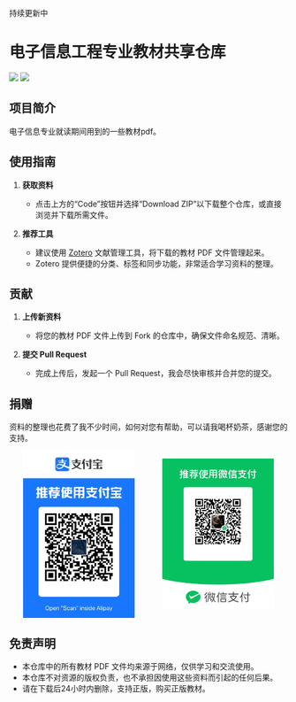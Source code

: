持续更新中

# 电子信息工程专业教材共享仓库

![](https://img.shields.io/badge/Author-Starry%20Pinncle-bule)    ![](https://img.shields.io/badge/LICENSE-GNU3-red)

## 项目简介  

电子信息专业就读期间用到的一些教材pdf。

## 使用指南  
1. **获取资料**  
   - 点击上方的“Code”按钮并选择“Download ZIP”以下载整个仓库，或直接浏览并下载所需文件。  

2. **推荐工具**  
   - 建议使用 [Zotero](https://www.zotero.org/) 文献管理工具，将下载的教材 PDF 文件管理起来。  
   - Zotero 提供便捷的分类、标签和同步功能，非常适合学习资料的整理。  

## 贡献

1. **上传新资料**  
   - 将您的教材 PDF 文件上传到 Fork 的仓库中，确保文件命名规范、清晰。  

2. **提交 Pull Request**  
   - 完成上传后，发起一个 Pull Request，我会尽快审核并合并您的提交。  


## 捐赠
资料的整理也花费了我不少时间，如何对您有帮助，可以请我喝杯奶茶，感谢您的支持。

<div style="display: flex; justify-content: space-around; align-items: center;"> 
<img src="./.assets/Alipay.png" width=40%>
<img src="./.assets/WechatPay.png" width=40%>

</div>

## 免责声明  
- 本仓库中的所有教材 PDF 文件均来源于网络，仅供学习和交流使用。  
- 本仓库不对资源的版权负责，也不承担因使用这些资料而引起的任何后果。  
- 请在下载后24小时内删除，支持正版，购买正版教材。


